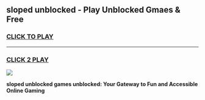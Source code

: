 
## sloped unblocked - Play Unblocked Gmaes & Free
<h3>
<a href="https://news.freeplayer.one?title=sloped_unblocked&ref=23F">CLICK TO PLAY</a></h3>
<hr>

<h3>
<a href="https://news.freeplayer.one?title=sloped_unblocked&ref=23F">CLICK 2 PLAY</a>
  
</h3>

<a href="https://news.freeplayer.one?title=sloped_unblocked&ref=23F/"><img src="https://clearcache.store/games.png"></a>


**sloped unblocked games unblocked: Your Gateway to Fun and Accessible Online Gaming**
